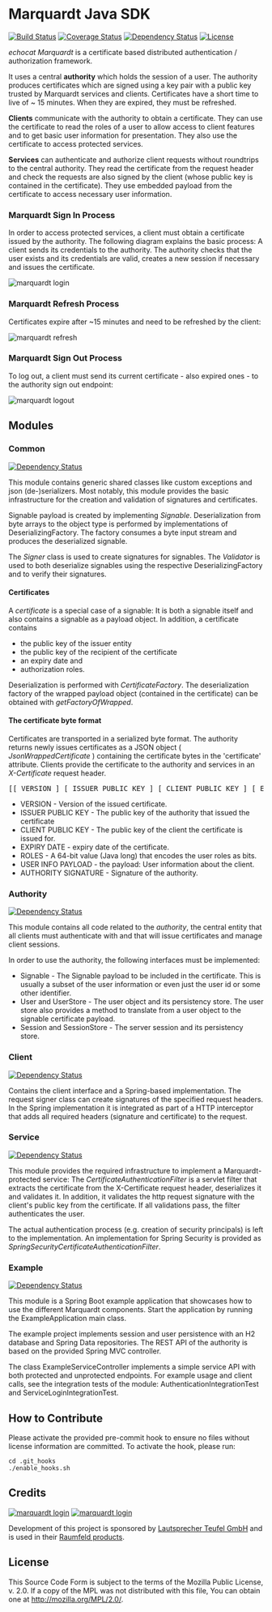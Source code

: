# Marquardt Java SDK
[![Build Status](https://api.travis-ci.org/echocat/marquardt-java-sdk.svg?branch=master)](https://travis-ci.org/echocat/marquardt-java-sdk)
[![Coverage Status](https://coveralls.io/repos/echocat/marquardt-java-sdk/badge.svg?branch=master&service=github)](https://coveralls.io/github/echocat/marquardt-java-sdk?branch=master)
[![Dependency Status](https://www.versioneye.com/user/projects/55f2c1ced4d2040019000161/badge.svg?style=flat)](https://www.versioneye.com/user/projects/55f2c1ced4d2040019000161)
[![License](https://img.shields.io/badge/license-MPL%202.0-blue.svg)](http://mozilla.org/MPL/2.0/)

_echocat Marquardt_ is a certificate based distributed authentication / authorization framework.

It uses a central __authority__ which holds the session of a user. The authority produces certificates which are signed using a key pair with a public key trusted by Marquardt services and clients. Certificates have a short time to live of ~ 15 minutes. When they are expired, they must be refreshed.

__Clients__ communicate with the authority to obtain a certificate. They can use the certificate to read the roles of a user to allow access to client features and to get basic user information for presentation. They also use the certificate to access protected services.

__Services__ can authenticate and authorize client requests without roundtrips to the central authority. They read the certificate from the request header and check the requests are also signed by the client (whose public key is contained in the certificate). They use embedded payload from the certificate to access necessary user information.

### Marquardt Sign In Process

In order to access protected services, a client must obtain a certificate issued by the authority. The following diagram explains the basic process: A client sends its credentials to the authority. The authority checks that the user exists and its credentials are valid, creates a new session if necessary and issues the certificate.

![marquardt login](docs/login.png "Marquardt Login")

### Marquardt Refresh Process

Certificates expire after ~15 minutes and need to be refreshed by the client:

![marquardt refresh](docs/refresh.png "Marquardt Refresh")

### Marquardt Sign Out Process

To log out, a client must send its current certificate - also expired ones - to the authority sign out endpoint:

![marquardt logout](docs/logout.png "Marquardt Logout")

## Modules

### Common
[![Dependency Status](https://www.versioneye.com/user/projects/55f2c543d4d2040019000197/badge.svg?style=flat)](https://www.versioneye.com/user/projects/55f2c543d4d2040019000197)

This module contains generic shared classes like custom exceptions and json (de-)serializers. Most notably, this module provides the basic infrastructure for the creation and
validation of signatures and certificates.

Signable payload is created by implementing _Signable_. Deserialization from byte arrays to the object type is performed by implementations of DeserializingFactory<Signable>.
The factory consumes a byte input stream and produces the deserialized signable.

The _Signer_ class is used to create signatures for signables. The _Validator_ is used to both deserialize signables using the respective DeserializingFactory and to verify
their signatures.

#### Certificates

A _certificate_ is a special case of a signable: It is both a signable itself and also contains a signable as a payload object. In addition, a certificate contains

* the public key of the issuer entity
* the public key of the recipient of the certificate
* an expiry date and
* authorization roles.


Deserialization is performed with _CertificateFactory_. The deserialization factory of the wrapped payload object (contained in the certificate) can be obtained with
_getFactoryOfWrapped_.

#### The certificate byte format

Certificates are transported in a serialized byte format. The authority returns newly issues certificates as a JSON object ( _JsonWrappedCertificate_ ) containing the
certificate bytes in the 'certificate' attribute. Clients provide the certificate to the authority and services in an _X-Certificate_ request header.

<pre>
[[ VERSION ] [ ISSUER PUBLIC KEY ] [ CLIENT PUBLIC KEY ] [ EXPIRY DATE ] [ ROLES ] [ USER INFO PAYLOAD ]]   [[ AUTHORITY SIGNATURE  ]]
</pre>

* VERSION - Version of the issued certificate.
* ISSUER PUBLIC KEY - The public key of the authority that issued the certificate
* CLIENT PUBLIC KEY - The public key of the client the certificate is issued for.
* EXPIRY DATE - expiry date of the certificate.
* ROLES - A 64-bit value (Java long) that encodes the user roles as bits.
* USER INFO PAYLOAD - the payload: User information about the client.
* AUTHORITY SIGNATURE - Signature of the authority.

### Authority
[![Dependency Status](https://www.versioneye.com/user/projects/55f2c44ad4d204001c00011d/badge.svg?style=flat)](https://www.versioneye.com/user/projects/55f2c44ad4d204001c00011d)

This module contains all code related to the _authority_, the central entity that all clients must authenticate with and that will issue certificates and manage client sessions.

In order to use the authority, the following interfaces must be implemented:

* Signable - The Signable payload to be included in the certificate. This is usually a subset of the user information or even just the user id or some other identifier.
* User and UserStore - The user object and its persistency store. The user store also provides a method to translate from a user object to the signable certificate payload.
* Session and SessionStore - The server session and its persistency store.

### Client
[![Dependency Status](https://www.versioneye.com/user/projects/55f2c431d4d204001c000118/badge.svg?style=flat)](https://www.versioneye.com/user/projects/55f2c431d4d204001c000118)

Contains the client interface and a Spring-based implementation. The request signer class can create signatures of the specified request headers. In the Spring implementation it
is integrated as part of a HTTP interceptor that adds all required headers (signature and certificate) to the request.

### Service
[![Dependency Status](https://www.versioneye.com/user/projects/55f2c432d4d204001e0000c7/badge.svg?style=flat)](https://www.versioneye.com/user/projects/55f2c432d4d204001e0000c7)

This module provides the required infrastructure to implement a Marquardt-protected service: The _CertificateAuthenticationFilter_ is a servlet filter that extracts the certificate
from the X-Certificate request header, deserializes it and validates it. In addition, it validates the http request signature with the client's public key from the certificate. If all
validations pass, the filter authenticates the user.

The actual authentication process (e.g. creation of security principals) is left to the implementation. An implementation for Spring Security is provided as
_SpringSecurityCertificateAuthenticationFilter_.

### Example
[![Dependency Status](https://www.versioneye.com/user/projects/55f2c431d4d2040019000185/badge.svg?style=flat)](https://www.versioneye.com/user/projects/55f2c431d4d2040019000185)

This module is a Spring Boot example application that showcases how to use the different Marquardt components. Start the application by running the ExampleApplication main class.

The example project implements session and user persistence with an H2 database and Spring Data repositories. The REST API of the authority is based on the provided Spring MVC controller.

The class ExampleServiceController implements a simple service API with both protected and unprotected endpoints. For example usage and client calls, see the integration tests of the module:
AuthenticationIntegrationTest and ServiceLoginIntegrationTest.

## How to Contribute

Please activate the provided pre-commit hook to ensure no files without license information are committed. To activate the hook, please run:

```
cd .git_hooks
./enable_hooks.sh
```

## Credits

[![marquardt login](docs/teufel-t.png "Teufel Logo")](https://teufelaudio.com) [![marquardt login](docs/raumfeld-logo.png "Raumfeld Logo")](https://raumfeld.com)

Development of this project is sponsored by [Lautsprecher Teufel GmbH](https://teufelaudio.com) and is used in their [Raumfeld products](https://raumfeld.com).


## License

This Source Code Form is subject to the terms of the Mozilla Public
License, v. 2.0. If a copy of the MPL was not distributed with this
file, You can obtain one at http://mozilla.org/MPL/2.0/.

